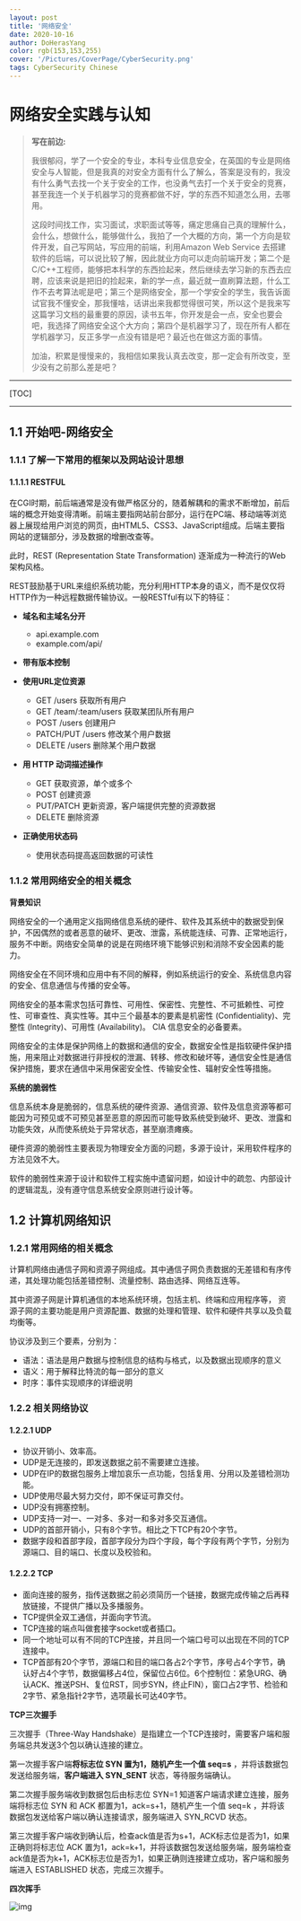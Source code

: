 ```yaml
---
layout: post
title: '网络安全'
date: 2020-10-16
author: DoHerasYang
color: rgb(153,153,255)
cover: '/Pictures/CoverPage/CyberSecurity.png'
tags: CyberSecurity Chinese
---
```


# 网络安全实践与认知

> **写在前边:**
>
> 我很郁闷，学了一个安全的专业，本科专业信息安全，在英国的专业是网络安全与人智能，但是我真的对安全方面有什么了解么，答案是没有的，我没有什么勇气去找一个关于安全的工作，也没勇气去打一个关于安全的竞赛，甚至我连一个关于机器学习的竞赛都做不好，学的东西不知道怎么用，去哪用。
>
> 这段时间找工作，实习面试，求职面试等等，痛定思痛自己真的理解什么，会什么，想做什么，能够做什么，我拍了一个大概的方向，第一个方向是软件开发，自己写网站，写应用的前端，利用Amazon Web Service 去搭建软件的后端，可以说比较了解，因此就业方向可以走向前端开发；第二个是C/C++工程师，能够把本科学的东西捡起来，然后继续去学习新的东西去应聘，应该来说是把旧的捡起来，新的学一点，最近就一直刷算法题，什么工作不去考算法呢是吧；第三个是网络安全，那一个学安全的学生，我告诉面试官我不懂安全，那我懂啥，话讲出来我都觉得很可笑，所以这个是我来写这篇学习文档的最重要的原因，读书五年，你开发是会一点，安全也要会吧，我选择了网络安全这个大方向；第四个是机器学习了，现在所有人都在学机器学习，反正多学一点没有错是吧？最近也在做这方面的事情。
>
> 加油，积累是慢慢来的，我相信如果我认真去改变，那一定会有所改变，至少没有之前那么差是吧？

---

[TOC]

---

## 1.1 开始吧-网络安全

### 1.1.1 了解一下常用的框架以及网站设计思想

#### 1.1.1.1 RESTFUL

在CGI时期，前后端通常是没有做严格区分的，随着解耦和的需求不断增加，前后端的概念开始变得清晰。前端主要指网站前台部分，运行在PC端、移动端等浏览器上展现给用户浏览的网页，由HTML5、CSS3、JavaScript组成。后端主要指网站的逻辑部分，涉及数据的增删改查等。

此时，REST (Representation State Transformation) 逐渐成为一种流行的Web架构风格。

REST鼓励基于URL来组织系统功能，充分利用HTTP本身的语义，而不是仅仅将HTTP作为一种远程数据传输协议。一般RESTful有以下的特征：

+ **域名和主域名分开**

  + api.example.com
  + example.com/api/

+ **带有版本控制**

+ **使用URL定位资源**

  - GET /users 获取所有用户
  - GET /team/:team/users 获取某团队所有用户
  - POST /users 创建用户
  - PATCH/PUT /users 修改某个用户数据
  - DELETE /users 删除某个用户数据

+ **用 HTTP 动词描述操作**

  - GET 获取资源，单个或多个
  - POST 创建资源
  - PUT/PATCH 更新资源，客户端提供完整的资源数据
  - DELETE 删除资源

+ **正确使用状态码**

  - 使用状态码提高返回数据的可读性

### 1.1.2 常用网络安全的相关概念

**背景知识**

网络安全的一个通用定义指网络信息系统的硬件、软件及其系统中的数据受到保护，不因偶然的或者恶意的破坏、更改、泄露，系统能连续、可靠、正常地运行，服务不中断。网络安全简单的说是在网络环境下能够识别和消除不安全因素的能力。

网络安全在不同环境和应用中有不同的解释，例如系统运行的安全、系统信息内容的安全、信息通信与传播的安全等。

网络安全的基本需求包括可靠性、可用性、保密性、完整性、不可抵赖性、可控性、可审查性、真实性等。其中三个最基本的要素是机密性 (Confidentiality)、完整性 (Integrity)、可用性 (Availability)。 CIA 信息安全的必备要素。

网络安全的主体是保护网络上的数据和通信的安全，数据安全性是指软硬件保护措施，用来阻止对数据进行非授权的泄漏、转移、修改和破坏等，通信安全性是通信保护措施，要求在通信中采用保密安全性、传输安全性、辐射安全性等措施。

**系统的脆弱性**

信息系统本身是脆弱的，信息系统的硬件资源、通信资源、软件及信息资源等都可能因为可预见或不可预见甚至恶意的原因而可能导致系统受到破坏、更改、泄露和功能失效，从而使系统处于异常状态，甚至崩溃瘫痪。

硬件资源的脆弱性主要表现为物理安全方面的问题，多源于设计，采用软件程序的方法见效不大。

软件的脆弱性来源于设计和软件工程实施中遗留问题，如设计中的疏忽、内部设计的逻辑混乱，没有遵守信息系统安全原则进行设计等。

## 1.2 计算机网络知识

### 1.2.1 常用网络的相关概念

计算机网络由通信子网和资源子网组成。其中通信子网负责数据的无差错和有序传递，其处理功能包括差错控制、流量控制、路由选择、网络互连等。

其中资源子网是计算机通信的本地系统环境，包括主机、终端和应用程序等， 资源子网的主要功能是用户资源配置、数据的处理和管理、软件和硬件共享以及负载 均衡等。

协议涉及到三个要素，分别为：

- 语法：语法是用户数据与控制信息的结构与格式，以及数据出现顺序的意义
- 语义：用于解释比特流的每一部分的意义
- 时序：事件实现顺序的详细说明

### 1.2.2 相关网络协议

#### 1.2.2.1 UDP

- 协议开销小、效率高。
- UDP是无连接的，即发送数据之前不需要建立连接。
- UDP在IP的数据包服务上增加哀乐一点功能，包括复用、分用以及差错检测功能。
- UDP使用尽最大努力交付，即不保证可靠交付。
- UDP没有拥塞控制。
- UDP支持一对一、一对多、多对一和多对多交互通信。
- UDP的首部开销小，只有8个字节。相比之下TCP有20个字节。
- 数据字段和首部字段，首部字段分为四个字段，每个字段有两个字节，分别为源端口、目的端口、长度以及校验和。

#### 1.2.2.2 TCP

+ 面向连接的服务，指传送数据之前必须简历一个链接，数据完成传输之后再释放链接，不提供广播以及多播服务。 
+ TCP提供全双工通信，并面向字节流。
+ TCP连接的端点叫做套接字socket或者插口。
+ 同一个地址可以有不同的TCP连接，并且同一个端口号可以出现在不同的TCP连接中。
+ TCP首部有20个字节，源端口和目的端口各占2个字节，序号占4个字节，确认好占4个字节，数据偏移占4位，保留位占6位。6个控制位：紧急URG、确认ACK、推送PSH、复位RST，同步SYN，终止FIN），窗口占2字节、检验和2字节、紧急指针2字节，选项最长可达40字节。

**TCP三次握手**

三次握手（Three-Way Handshake）是指建立一个TCP连接时，需要客户端和服务端总共发送3个包以确认连接的建立。

第一次握手客户端**将标志位 SYN 置为1，随机产生一个值 seq=s** ，并将该数据包发送给服务端，**客户端进入 SYN_SENT** 状态，等待服务端确认。

第二次握手服务端收到数据包后由标志位 SYN=1 知道客户端请求建立连接，服务端将标志位 SYN 和 ACK 都置为1，ack=s+1，随机产生一个值 seq=k ，并将该数据包发送给客户端以确认连接请求，服务端进入 SYN_RCVD 状态。

第三次握手客户端收到确认后，检查ack值是否为s+1，ACK标志位是否为1，如果正确则将标志位 ACK 置为1，ack=k+1，并将该数据包发送给服务端，服务端检查ack值是否为k+1，ACK标志位是否为1，如果正确则连接建立成功，客户端和服务端进入 ESTABLISHED 状态，完成三次握手。

**四次挥手**



![img](http://uploadfiles.nowcoder.com/images/20150914/270051_1442195821492_0E892E139AC94A6E38238F4F20A57399)


